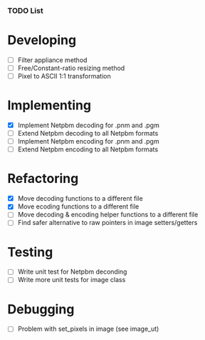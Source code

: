 ### TODO List

# Developing
- [ ] Filter appliance method
- [ ] Free/Constant-ratio resizing method
- [ ] Pixel to ASCII 1:1 transformation

# Implementing
- [x] Implement Netpbm decoding for .pnm and .pgm
- [ ] Extend Netpbm decoding to all Netpbm formats
- [ ] Implement Netpbm encoding for .pnm and .pgm
- [ ] Extend Netpbm encoding to all Netpbm formats

# Refactoring
- [x] Move decoding functions to a different file
- [x] Move ecoding functions to a different file
- [ ] Move decoding & encoding helper functions to a different file
- [ ] Find safer alternative to raw pointers in image setters/getters

# Testing
- [ ] Write unit test for Netpbm deconding
- [ ] Write more unit tests for image class

# Debugging
- [ ] Problem with set_pixels in image (see image_ut)
